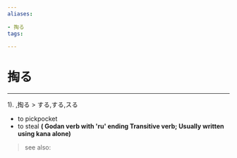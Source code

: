```yaml
---
aliases:
    
- 掏る
tags:
    
---
```


# 掏る
---
1).
,掏る > する,する,スる

- to pickpocket
- to steal
**( Godan verb with 'ru' ending Transitive verb; Usually written using kana alone)**
> see also: 
            